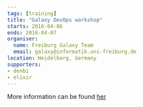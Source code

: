 ```yaml
---
tags: [training]
title: "Galaxy DevOps workshop"
starts: 2016-04-06
ends: 2016-04-07
organiser:
  name: Freiburg Galaxy Team
  email: galaxy@informatik.uni-freiburg.de
location: Heidelberg, Germany
supporters:
- denbi
- elixir
---
```


More information can be found [her](https://galaxyproject.org/news/dev-ops-heidelberg/)